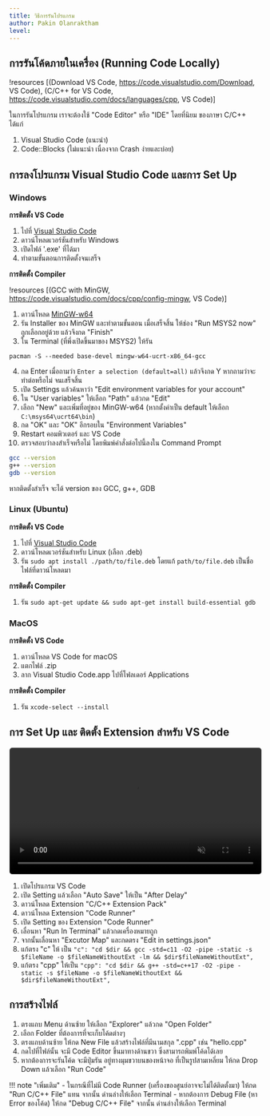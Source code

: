 ```yaml
---
title: วิธีการรันโปรแกรม
author: Pakin Olanraktham
level:
---
```


## การรันโค้ดภายในเครื่อง (Running Code Locally)

!resources [(Download VS Code, https://code.visualstudio.com/Download, VS Code), (C/C++ for VS Code, https://code.visualstudio.com/docs/languages/cpp, VS Code)]

ในการรันโปรแกรม เราจะต้องใช้ "Code Editor" หรือ "IDE" โดยที่นิยม ของภาษา C/C++ ได้แก่

1. Visual Studio Code (แนะนำ)
2. Code::Blocks (ไม่แนะนำ เนื่องจาก Crash ง่ายและบ่อย)

## การลงโปรแกรม Visual Studio Code และการ Set Up

### Windows

**การติดตั้ง VS Code**

1. ไปที่ [Visual Studio Code](https://code.visualstudio.com/download)
2. ดาวน์โหลดเวอร์ชันสำหรับ Windows
3. เปิดไฟล์ '.exe' ที่ได้มา
4. ทำตามขั้นตอนการติดตั้งจนเสร็จ

**การติดตั้ง Compiler**

!resources [(GCC with MinGW, https://code.visualstudio.com/docs/cpp/config-mingw, VS Code)]

1. ดาวน์โหลด [MinGW-w64](https://github.com/msys2/msys2-installer/releases/download/2024-12-08/msys2-x86_64-20241208.exe)
2. รัน Installer ของ MinGW และทำตามขั้นตอน เมื่อเสร็จสิ้น ให้ช่อง "Run MSYS2 now" ถูกเลือกอยู่ด้วย แล้วจึงกด "Finish"
3. ใน Terminal (ที่พึ่งเปิดขึ้นมาของ MSYS2) ให้รัน

```shell
pacman -S --needed base-devel mingw-w64-ucrt-x86_64-gcc
```

4. กด Enter เมื่อถามว่า `Enter a selection (default=all)` แล้วจึงกด Y หากถามว่าจะทำต่อหรือไม่ จนเสร็จสิ้น
5. เปิด Settings แล้วค้นหาว่า "Edit environment variables for your account"
6. ใน "User variables" ให้เลือก "Path" แล้วกด "Edit"
7. เลือก "New" และเพิ่มที่อยู่ของ MinGW-w64 (หากตั้งค่าเป็น default ให้เลือก `C:\msys64\ucrt64\bin`)
8. กด "OK" และ "OK" อีกรอบใน "Environment Variables"
9. Restart คอมพิวเตอร์ และ VS Code
10. ตรวจสอบว่าลงสำเร็จหรือไม่ โดยพิมพ์คำสั่งต่อไปนี้ลงใน Command Prompt

```bash
gcc --version
g++ --version
gdb --version
```

หากติดตั้งสำเร็จ จะได้ version ของ GCC, g++, GDB

### Linux (Ubuntu)

**การติดตั้ง VS Code**

1. ไปที่ [Visual Studio Code](https://code.visualstudio.com/download)
2. ดาวน์โหลดเวอร์ชันสำหรับ Linux (เลือก .deb)
3. รัน `sudo apt install ./path/to/file.deb` โดยแก้ `path/to/file.deb` เป็นชื่อไฟล์ที่ดาวน์โหลดมา

**การติดตั้ง Compiler**

1. รัน `sudo apt-get update && sudo apt-get install build-essential gdb`

### MacOS

**การติดตั้ง VS Code**

1. ดาวน์โหลด VS Code for macOS
2. แตกไฟล์ .zip
3. ลาก Visual Studio Code.app ไปที่โฟลเดอร์ Applications

**การติดตั้ง Compiler**

1. รัน `xcode-select --install`

## การ Set Up และ ติดตั้ง Extension สำหรับ VS Code

<div style="margin: 1em 0;">
    <video controls muted loop style="width:100%; border:1px solid #ccc; border-radius:6px;">
        <source src="../../assets/vscode.mp4" type="video/mp4" />
    เบราว์เซอร์ของคุณไม่รองรับการเล่นวิดีโอนี้
    </video>
</div>

1. เปิดโปรแกรม VS Code
2. เปิด Setting แล้วเลือก "Auto Save" ให้เป็น "After Delay"
3. ดาวน์โหลด Extension "C/C++ Extension Pack"
4. ดาวน์โหลด Extension "Code Runner"
5. เปิด Setting ของ Extension "Code Runner"
6. เลื่อนหา "Run In Terminal" แล้วกดเครื่องหมายถูก
7. จากนั้นเลื่อนหา "Excutor Map" และกดตรง "Edit in settings.json"
8. แก้ตรง "c" ให้ เป็น `"c": "cd $dir && gcc -std=c11 -O2 -pipe -static -s $fileName -o $fileNameWithoutExt -lm && $dir$fileNameWithoutExt",`
9. แก้ตรง "cpp" ให้เป็น `"cpp": "cd $dir && g++ -std=c++17 -O2 -pipe -static -s $fileName -o $fileNameWithoutExt && $dir$fileNameWithoutExt",`

## การสร้างไฟล์

1. ตรงแถบ Menu ด้านซ้าย ให้เลือก "Explorer" แล้วกด "Open Folder"
2. เลือก Folder ที่ต้องการที่จะเก็บโค้ดต่างๆ
3. ตรงแถบด้านซ้าย ให้กด New File แล้วสร้างไฟล์ที่มีนามสกุล ".cpp" เช่น "hello.cpp"
4. กดไปที่ไฟล์นั้น จะมี Code Editor ขึ้นมาทางด้านขวา ซึ่งสามารถพิมพ์โค้ดได้เลย
5. หากต้องการจะรันโค้ด จะมีปุ่มรัน อยู่ทางมุมขวาบนของหน้าจอ ที่เป็นรูปสามเหลี่ยม ให้กด Drop Down แล้วเลือก "Run Code"

!!! note "เพิ่มเติม"
    - ในกรณีที่ไม่มี Code Runner (เครื่องของศูนย์อาจจะไม่ได้ติดตั้งมา) ให้กด "Run C/C++ File" แทน จากนั้น ด่านล่างให้เลือก Terminal
    - หากต้องการ Debug File (หา Error ของโค้ด) ให้กด "Debug C/C++ File" จากนั้น ด่านล่างให้เลือก Terminal
